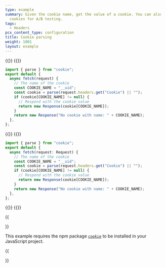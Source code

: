 ```yaml
---
type: example
summary: Given the cookie name, get the value of a cookie. You can also use
  cookies for A/B testing.
tags:
  - Headers
pcx_content_type: configuration
title: Cookie parsing
weight: 1001
layout: example
---
```


{{<tabs labels="js | ts">}}
{{<tab label="js" default="true">}}

```js
import { parse } from "cookie";
export default {
  async fetch(request) {
    // The name of the cookie
    const COOKIE_NAME = "__uid";
    const cookie = parse(request.headers.get("Cookie") || "");
    if (cookie[COOKIE_NAME] != null) {
      // Respond with the cookie value
      return new Response(cookie[COOKIE_NAME]);
    }
    return new Response("No cookie with name: " + COOKIE_NAME);
  },
};
```

{{</tab>}}
{{<tab label="ts">}}

```ts
import { parse } from "cookie";
export default {
  async fetch(request: Request) {
    // The name of the cookie
    const COOKIE_NAME = "__uid";
    const cookie = parse(request.headers.get("Cookie") || "");
    if (cookie[COOKIE_NAME] != null) {
      // Respond with the cookie value
      return new Response(cookie[COOKIE_NAME]);
    }
    return new Response("No cookie with name: " + COOKIE_NAME);
  },
};
```

{{</tab>}}
{{</tabs>}}

{{<Aside type="note" header="External dependencies">}}

This example requires the npm package [`cookie`](https://www.npmjs.com/package/cookie) to be installed in your JavaScript project.

{{</Aside>}}

